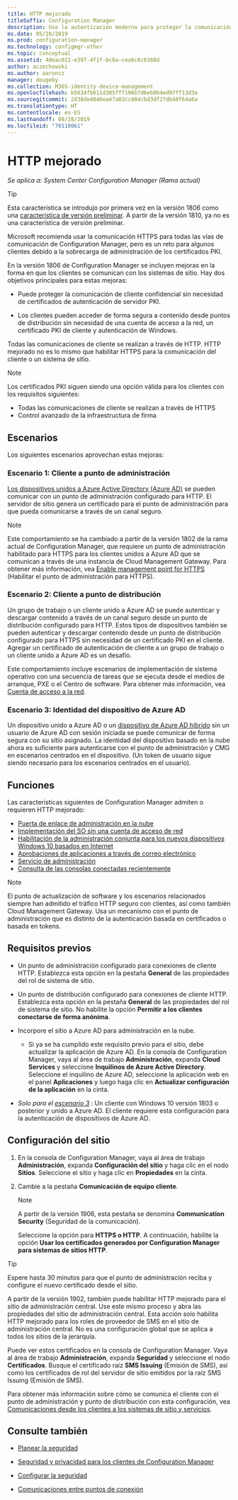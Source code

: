 ```yaml
---
title: HTTP mejorado
titleSuffix: Configuration Manager
description: Use la autenticación moderna para proteger la comunicación de cliente sin necesidad de certificados PKI.
ms.date: 05/28/2019
ms.prod: configuration-manager
ms.technology: configmgr-other
ms.topic: conceptual
ms.assetid: 4deac022-e397-4f1f-bc0a-cea6c6c6368d
author: aczechowski
ms.author: aaroncz
manager: dougeby
ms.collection: M365-identity-device-management
ms.openlocfilehash: b5634fb611d305fff196b7d6eb0b4ed97ff13d3e
ms.sourcegitcommit: 2d38de4846ea47a03cc884cbd3df27db48f64a6a
ms.translationtype: HT
ms.contentlocale: es-ES
ms.lasthandoff: 08/28/2019
ms.locfileid: "70110061"
---
```

# <a name="enhanced-http"></a>HTTP mejorado

*Se aplica a: System Center Configuration Manager (Rama actual)*

<!--1356889,1358460-->

> [!Tip]  
> Esta característica se introdujo por primera vez en la versión 1806 como una [característica de versión preliminar](/sccm/core/servers/manage/pre-release-features). A partir de la versión 1810, ya no es una característica de versión preliminar.  

Microsoft recomienda usar la comunicación HTTPS para todas las vías de comunicación de Configuration Manager, pero es un reto para algunos clientes debido a la sobrecarga de administración de los certificados PKI.

En la versión 1806 de Configuration Manager se incluyen mejoras en la forma en que los clientes se comunican con los sistemas de sitio. Hay dos objetivos principales para estas mejoras:  

- Puede proteger la comunicación de cliente confidencial sin necesidad de certificados de autenticación de servidor PKI.  

- Los clientes pueden acceder de forma segura a contenido desde puntos de distribución sin necesidad de una cuenta de acceso a la red, un certificado PKI de cliente y autenticación de Windows.  

Todas las comunicaciones de cliente se realizan a través de HTTP. HTTP mejorado no es lo mismo que habilitar HTTPS para la comunicación del cliente o un sistema de sitio.<!-- SCCMDocs issue #1212 -->

> [!Note]  
> Los certificados PKI siguen siendo una opción válida para los clientes con los requisitos siguientes:  
>
> - Todas las comunicaciones de cliente se realizan a través de HTTPS  
> - Control avanzado de la infraestructura de firma  


## <a name="bkmk_scenario"></a>Escenarios

Los siguientes escenarios aprovechan estas mejoras:  

### <a name="bkmk_scenario1"></a> Escenario 1: Cliente a punto de administración

<!--1356889-->
[Los dispositivos unidos a Azure Active Directory (Azure AD)](/azure/active-directory/devices/concept-azure-ad-join) se pueden comunicar con un punto de administración configurado para HTTP. El servidor de sitio genera un certificado para el punto de administración para que pueda comunicarse a través de un canal seguro.

> [!Note]  
> Este comportamiento se ha cambiado a partir de la versión 1802 de la rama actual de Configuration Manager, que requiere un punto de administración habilitado para HTTPS para los clientes unidos a Azure AD que se comunican a través de una instancia de Cloud Management Gateway. Para obtener más información, vea [Enable management point for HTTPS](/sccm/core/clients/manage/cmg/certificates-for-cloud-management-gateway#bkmk_mphttps) (Habilitar el punto de administración para HTTPS).  

### <a name="bkmk_scenario2"></a> Escenario 2: Cliente a punto de distribución

<!--1358228-->
Un grupo de trabajo o un cliente unido a Azure AD se puede autenticar y descargar contenido a través de un canal seguro desde un punto de distribución configurado para HTTP. Estos tipos de dispositivos también se pueden autenticar y descargar contenido desde un punto de distribución configurado para HTTPS sin necesidad de un certificado PKI en el cliente. Agregar un certificado de autenticación de cliente a un grupo de trabajo o un cliente unido a Azure AD es un desafío.

Este comportamiento incluye escenarios de implementación de sistema operativo con una secuencia de tareas que se ejecuta desde el medios de arranque, PXE o el Centro de software. Para obtener más información, vea [Cuenta de acceso a la red](/sccm/core/plan-design/hierarchy/accounts#network-access-account).<!--1358278-->

### <a name="bkmk_scenario3"></a> Escenario 3: Identidad del dispositivo de Azure AD

<!--1358460-->
Un dispositivo unido a Azure AD o un [dispositivo de Azure AD híbrido](/azure/active-directory/devices/concept-azure-ad-join-hybrid) sin un usuario de Azure AD con sesión iniciada se puede comunicar de forma segura con su sitio asignado. La identidad del dispositivo basado en la nube ahora es suficiente para autenticarse con el punto de administración y CMG en escenarios centrados en el dispositivo. (Un token de usuario sigue siendo necesario para los escenarios centrados en el usuario).  


## <a name="features"></a>Funciones

Las características siguientes de Configuration Manager admiten o requieren HTTP mejorado:

- [Puerta de enlace de administración en la nube](/sccm/core/clients/manage/cmg/plan-cloud-management-gateway)
- [Implementación del SO sin una cuenta de acceso de red](/sccm/osd/plan-design/planning-considerations-for-automating-tasks#enhanced-http)
- [Habilitación de la administración conjunta para los nuevos dispositivos Windows 10 basados en Internet](/sccm/comanage/tutorial-co-manage-new-devices)
- [Aprobaciones de aplicaciones a través de correo electrónico](/sccm/apps/deploy-use/app-approval#bkmk_email-approve)
- [Servicio de administración](/sccm/core/plan-design/hierarchy/plan-for-the-sms-provider#bkmk_admin-service)
- [Consulta de las consolas conectadas recientemente](/sccm/core/servers/manage/admin-console#bkmk_viewconnected)

> [!Note]  
> El punto de actualización de software y los escenarios relacionados siempre han admitido el tráfico HTTP seguro con clientes, así como también Cloud Management Gateway. Usa un mecanismo con el punto de administración que es distinto de la autenticación basada en certificados o basada en tokens.<!-- SCCMDocs issue #1148 -->


## <a name="prerequisites"></a>Requisitos previos  

- Un punto de administración configurado para conexiones de cliente HTTP. Establezca esta opción en la pestaña **General** de las propiedades del rol de sistema de sitio.  

- Un punto de distribución configurado para conexiones de cliente HTTP. Establezca esta opción en la pestaña **General** de las propiedades del rol de sistema de sitio. No habilite la opción **Permitir a los clientes conectarse de forma anónima**.  

- Incorpore el sitio a Azure AD para administración en la nube.  

    - Si ya se ha cumplido este requisito previo para el sitio, debe actualizar la aplicación de Azure AD. En la consola de Configuration Manager, vaya al área de trabajo **Administración**, expanda **Cloud Services** y seleccione **Inquilinos de Azure Active Directory**. Seleccione el inquilino de Azure AD, seleccione la aplicación web en el panel **Aplicaciones** y luego haga clic en **Actualizar configuración de la aplicación** en la cinta.  

- *Solo para el [escenario 3](#bkmk_scenario3)* : Un cliente con Windows 10 versión 1803 o posterior y unido a Azure AD. El cliente requiere esta configuración para la autenticación de dispositivos de Azure AD.<!-- SCCMDocs issue 1126 -->


## <a name="configure-the-site"></a>Configuración del sitio

1. En la consola de Configuration Manager, vaya al área de trabajo **Administración**, expanda **Configuración del sitio** y haga clic en el nodo **Sitios**. Seleccione el sitio y haga clic en **Propiedades** en la cinta.  

2. Cambie a la pestaña **Comunicación de equipo cliente**.

    > [!Note]
    > A partir de la versión 1906, esta pestaña se denomina **Communication Security** (Seguridad de la comunicación).<!-- SCCMDocs#1645 -->  

    Seleccione la opción para **HTTPS o HTTP**. A continuación, habilite la opción **Usar los certificados generados por Configuration Manager para sistemas de sitios HTTP**.

> [!Tip]
> Espere hasta 30 minutos para que el punto de administración reciba y configure el nuevo certificado desde el sitio.

<!--3798957-->
A partir de la versión 1902, también puede habilitar HTTP mejorado para el sitio de administración central. Use este mismo proceso y abra las propiedades del sitio de administración central. Esta acción solo habilita HTTP mejorado para los roles de proveedor de SMS en el sitio de administración central. No es una configuración global que se aplica a todos los sitios de la jerarquía.

Puede ver estos certificados en la consola de Configuration Manager. Vaya al área de trabajo **Administración**, expanda **Seguridad** y seleccione el nodo **Certificados**. Busque el certificado raíz **SMS Issuing** (Emisión de SMS), así como los certificados de rol del servidor de sitio emitidos por la raíz SMS Issuing (Emisión de SMS).

Para obtener más información sobre cómo se comunica el cliente con el punto de administración y punto de distribución con esta configuración, vea [Comunicaciones desde los clientes a los sistemas de sitio y servicios](/sccm/core/plan-design/hierarchy/communications-between-endpoints#Planning_Client_to_Site_System).


## <a name="see-also"></a>Consulte también

- [Planear la seguridad](/sccm/core/plan-design/security/plan-for-security)  

- [Seguridad y privacidad para los clientes de Configuration Manager](/sccm/core/clients/deploy/plan/security-and-privacy-for-clients)  

- [Configurar la seguridad](/sccm/core/plan-design/security/configure-security)  

- [Comunicaciones entre puntos de conexión](/sccm/core/plan-design/hierarchy/communications-between-endpoints)  
